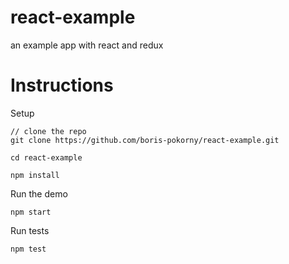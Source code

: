 # react-example

an example app with react and redux

# Instructions

Setup

```
// clone the repo
git clone https://github.com/boris-pokorny/react-example.git

cd react-example

npm install
```

Run the demo

```
npm start
```

Run tests

```
npm test
```
